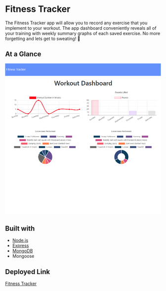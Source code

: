 # Fitness Tracker

The Fitness Tracker app will allow you to record any exercise that you implement to your workout. The app dashboard conveniently reveals all of your training with weekly summary graphs of each saved exercise. No more forgetting and lets get to sweating! 💪 

## At a Glance
![Fitness Tracker](./fitnessTracker.png)

## Built with
* [Node.js](https://nodejs.org/en/)
* [Express](https://www.npmjs.com/package/express)
* [MongoDB](https://www.mongodb.com/)
* Mongoose

## Deployed Link
[Fitness Tracker](https://fitness-tracker-dashboard.herokuapp.com/)
